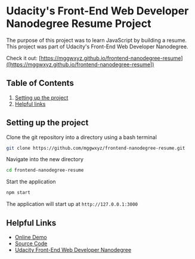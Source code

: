 # Udacity's Front-End Web Developer Nanodegree Resume Project

The purpose of this project was to learn JavaScript by building a resume. This project was part of Udacity's Front-End Web Developer Nanodegree.

Check it out: [https://mggwxyz.github.io/frontend-nanodegree-resume]([https://mggwxyz.github.io/frontend-nanodegree-resume])

## Table of Contents

1. [Setting up the project](#setting-up-the-project)
2. [Helpful links](#helpful-links)

## Setting up the project
Clone the git repository into a directory using a bash terminal

```bash
git clone https://github.com/mggwxyz/frontend-nanodegree-resume.git
````
Navigate into the new directory

```bash
cd frontend-nanodegree-resume
```
Start the application
    
```bash
npm start
```
The application will start up at `http://127.0.0.1:3000`

## Helpful Links
* [Online Demo](https://mggwxyz.github.io/frontend-nanodegree-resume)
* [Source Code](https://github.com/mggwxyz/frontend-nanodegree-resume)
* [Udacity Front-End Web Developer Nanodegree](https://www.udacity.com/course/front-end-web-developer-nanodegree--nd001)